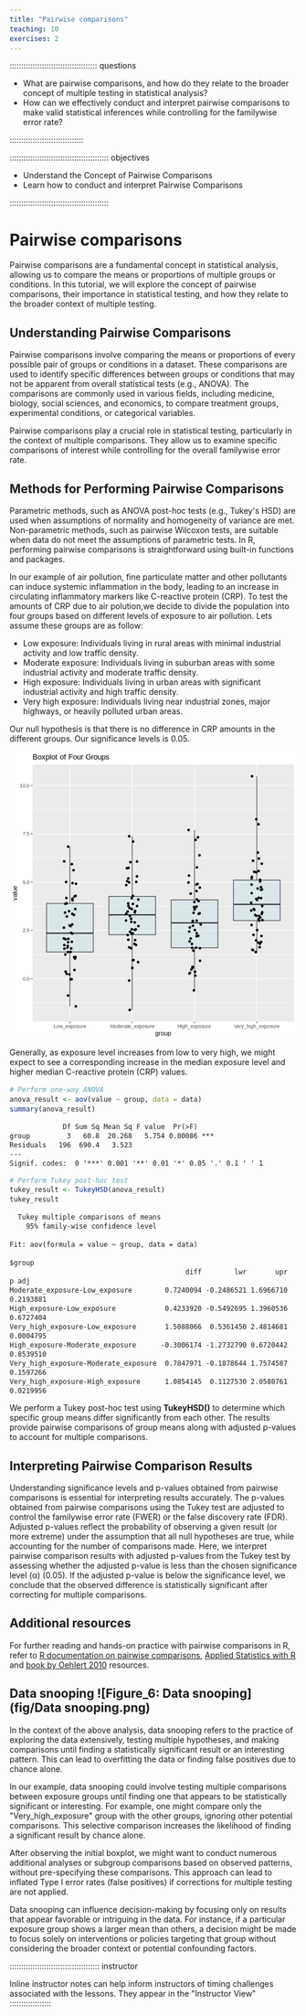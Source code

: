 ```yaml
---
title: "Pairwise comparisons"
teaching: 10
exercises: 2
---
```


:::::::::::::::::::::::::::::::::::::: questions

- What are pairwise comparisons, and how do they relate to the broader concept of multiple testing in statistical analysis?
- How can we effectively conduct and interpret pairwise comparisons to make valid statistical inferences while controlling for the familywise error rate?

::::::::::::::::::::::::::::::::

::::::::::::::::::::::::::::::::::::::::::: objectives

- Understand the Concept of Pairwise Comparisons
- Learn how to conduct and interpret Pairwise Comparisons

:::::::::::::::::::::::::::::::::::::::::::
# Pairwise comparisons

Pairwise comparisons are a fundamental concept in statistical analysis, allowing us to compare the means or proportions of multiple groups or conditions. In this tutorial, we will explore the concept of pairwise comparisons, their importance in statistical testing, and how they relate to the broader context of multiple testing.

## Understanding Pairwise Comparisons

Pairwise comparisons involve comparing the means or proportions of every possible pair of groups or conditions in a dataset. These comparisons are used to identify specific differences between groups or conditions that may not be apparent from overall statistical tests (e.g., ANOVA). The comparisons are commonly used in various fields, including medicine, biology, social sciences, and economics, to compare treatment groups, experimental conditions, or categorical variables.

Pairwise comparisons play a crucial role in statistical testing, particularly in the context of multiple comparisons. They allow us to examine specific comparisons of interest while controlling for the overall familywise error rate.

## Methods for Performing Pairwise Comparisons

Parametric methods, such as  ANOVA post-hoc tests (e.g., Tukey's HSD) are used when assumptions of normality and homogeneity of variance are met. Non-parametric methods, such as pairwise Wilcoxon tests, are suitable when data do not meet the assumptions of parametric tests.
In R, performing pairwise comparisons is straightforward using built-in functions and packages.

In our example of air pollution, fine particulate matter and other pollutants can induce systemic inflammation in the body, leading to an increase in circulating inflammatory markers like C-reactive protein (CRP). To test the amounts of CRP due to air polution,we decide to divide the population into four groups based on different levels of exposure to air pollution. Lets assume these groups are as follow: 

- Low exposure: Individuals living in rural areas with minimal industrial activity and low traffic density.
- Moderate exposure: Individuals living in suburban areas with some industrial activity and moderate traffic density.
- High exposure: Individuals living in urban areas with significant industrial activity and high traffic density.
- Very high exposure: Individuals living near industrial zones, major highways, or heavily polluted urban areas.

Our null hypothesis is that there is no difference in CRP amounts in the different groups. Our significance levels is 0.05.

<img src="fig/Pairwise comparisons-rendered-unnamed-chunk-1-1.png" style="display: block; margin: auto;" />

Generally, as exposure level increases from low to very high, we might expect to see a corresponding increase in the median exposure level and higher median C-reactive protein (CRP) values.


``` r
# Perform one-way ANOVA
anova_result <- aov(value ~ group, data = data)
summary(anova_result)
```

``` output
             Df Sum Sq Mean Sq F value  Pr(>F)    
group         3   60.8  20.268   5.754 0.00086 ***
Residuals   196  690.4   3.523                    
---
Signif. codes:  0 '***' 0.001 '**' 0.01 '*' 0.05 '.' 0.1 ' ' 1
```

``` r
# Perform Tukey post-hoc test
tukey_result <- TukeyHSD(anova_result)
tukey_result
```

``` output
  Tukey multiple comparisons of means
    95% family-wise confidence level

Fit: aov(formula = value ~ group, data = data)

$group
                                           diff        lwr       upr     p adj
Moderate_exposure-Low_exposure        0.7240094 -0.2486521 1.6966710 0.2193881
High_exposure-Low_exposure            0.4233920 -0.5492695 1.3960536 0.6727404
Very_high_exposure-Low_exposure       1.5088066  0.5361450 2.4814681 0.0004795
High_exposure-Moderate_exposure      -0.3006174 -1.2732790 0.6720442 0.8539510
Very_high_exposure-Moderate_exposure  0.7847971 -0.1878644 1.7574587 0.1597266
Very_high_exposure-High_exposure      1.0854145  0.1127530 2.0580761 0.0219956
```

We perform a Tukey post-hoc test using __TukeyHSD()__ to determine which specific group means differ significantly from each other. The results provide pairwise comparisons of group means along with adjusted p-values to account for multiple comparisons.

## Interpreting Pairwise Comparison Results

Understanding significance levels and p-values obtained from pairwise comparisons is essential for interpreting results accurately. The p-values obtained from pairwise comparisons using the Tukey test are adjusted to control the familywise error rate (FWER) or the false discovery rate (FDR). Adjusted p-values reflect the probability of observing a given result (or more extreme) under the assumption that all null hypotheses are true, while accounting for the number of comparisons made. Here, we interpret pairwise comparison results with adjusted p-values from the Tukey test by assessing whether the adjusted p-value is less than the chosen significance level (α) (0.05). If the adjusted p-value is below the significance level, we conclude that the observed difference is statistically significant after correcting for multiple comparisons. 

## Additional resources

For further reading and hands-on practice with pairwise comparisons in R, refer to [R documentation on pairwise comparisons]("https://www.rdocumentation.org/"), [Applied Statistics with R]("https://www.coursera.org/specializations/statistics") and [ book by Oehlert 2010]("http://users.stat.umn.edu/~gary/book/fcdae.pdf") resources. 

## Data snooping ![Figure_6: Data snooping](fig/Data snooping.png)

In the context of the above analysis, data snooping refers to the practice of exploring the data extensively, testing multiple hypotheses, and making comparisons until finding a statistically significant result or an interesting pattern. This can lead to overfitting the data or finding false positives due to chance alone.

In our example, data snooping could involve testing multiple comparisons between exposure groups until finding one that appears to be statistically significant or interesting. For example, one might compare only the "Very_high_exposure" group with the other groups, ignoring other potential comparisons. This selective comparison increases the likelihood of finding a significant result by chance alone.

After observing the initial boxplot, we might want to conduct numerous additional analyses or subgroup comparisons based on observed patterns, without pre-specifying these comparisons. This approach can lead to inflated Type I error rates (false positives) if corrections for multiple testing are not applied.

Data snooping can influence decision-making by focusing only on results that appear favorable or intriguing in the data. For instance, if a particular exposure group shows a larger mean than others, a decision might be made to focus solely on interventions or policies targeting that group without considering the broader context or potential confounding factors.





::::::::::::::::::::::::::::::::::::::: instructor

Inline instructor notes can help inform instructors of timing challenges
associated with the lessons. They appear in the "Instructor View"
::::::::::::::::::










